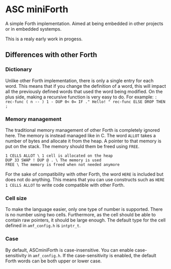 # ASC miniForth

A simple Forth implementation. Aimed at being embedded in other projects or in embedded systemps.

This is a realy early work in progess.

## Differences with other Forth

### Dictionary

Unlike other Forth implementation, there is only a single entry for each word. This means that if you change the definition of a word, this will impact all the previously defined words that used the word being modified. On the plus side, making a recursive function is very easy to do. For example: `: rec-func ( n -- ) 1 - DUP 0< 0= IF ." Hello! " rec-func ELSE DROP THEN ;`

### Memory management

The traditional memory management of other Forth is completely ignored here. The memory is instead managed like in C. The word `ALLOT` takes a number of bytes and allocate it from the heap. A pointer to that memory is put on the stack. The memory should them be freed using `FREE`.

```Forth
1 CELLS ALLOT \ 1 cell is allocated on the heap
DUP 33 SWAP ! DUP @ . \ The memory is used
FREE \ The memory is freed when not needed anymore
```

For the sake of compatibility with other Forth, the word `HERE` is included but does not do anything. This means that you can use constructs such as `HERE 1 CELLS ALLOT` to write code compatible with other Forth.

### Cell size

To make the language easier, only one type of number is supported. There is no number using two cells. Furthermore, as the cell should be able to contain raw pointers, it should be large enough. The default type for the cell defined in `amf_config.h` is `intptr_t`.

### Case

By default, ASCminiForth is case-insensitive. You can enable case-sensitivity in `amf_config.h`. If the case-sensitivity is enabled, the default Forth words can be both upper or lower case.
